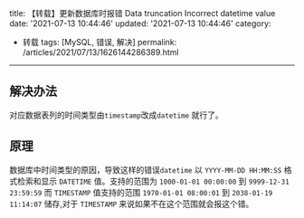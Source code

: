 title: 【转载】更新数据库时报错 Data truncation Incorrect datetime value
date: '2021-07-13 10:44:46'
updated: '2021-07-13 10:44:46'
category:
 - 转载
tags: [MySQL, 错误, 解决]
permalink: /articles/2021/07/13/1626144286389.html
---
## 解决办法

对应数据表列的时间类型由`timestamp`改成`datetime` 就行了。

## 原理

数据库中时间类型的原因，导致这样的错误`datetime` 以 `YYYY-MM-DD HH:MM:SS` 格式检索和显示 `DATETIME` 值。支持的范围为 `1000-01-01 00:00:00` 到 `9999-12-31 23:59:59` 而 `TIMESTAMP` 值支持的范围 `1970-01-01 08:00:01` 到 `2038-01-19 11:14:07` 储存,对于 `TIMESTAMP` 来说如果不在这个范围就会报这个错。
